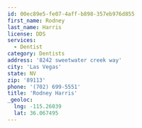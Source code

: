 ```yaml
---
id: 00ec89e5-fe07-4aff-b898-357eb976d855
first_name: Rodney
last_name: Harris
license: DDS
services:
  - Dentist
category: Dentists
address: '8242 sweetwater creek way'
city: 'Las Vegas'
state: NV
zip: '89113'
phone: '(702) 699-5551'
title: 'Rodney Harris'
_geoloc:
  lng: -115.26039
  lat: 36.067495
---
```

